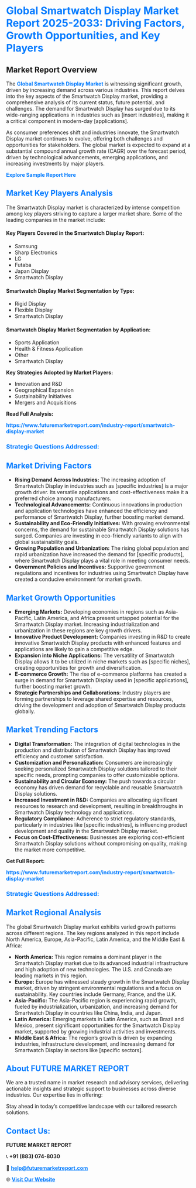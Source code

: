 <h1 style="color: #007BFF;">Global Smartwatch Display Market Report 2025-2033: Driving Factors, Growth Opportunities, and Key Players</h1>

<section id="overview">
<h2>Market Report Overview</h2>
<p>The <a href="https://www.futuremarketreport.com/industry-report/smartwatch-display-market" style="color: #007BFF; text-decoration: none;"><strong>Global Smartwatch Display Market</strong></a> is witnessing significant growth, driven by increasing demand across various industries. This report delves into the key aspects of the Smartwatch Display market, providing a comprehensive analysis of its current status, future potential, and challenges. The demand for Smartwatch Display has surged due to its wide-ranging applications in industries such as [insert industries], making it a critical component in modern-day [applications].</p>
<p>As consumer preferences shift and industries innovate, the Smartwatch Display market continues to evolve, offering both challenges and opportunities for stakeholders. The global market is expected to expand at a substantial compound annual growth rate (CAGR) over the forecast period, driven by technological advancements, emerging applications, and increasing investments by major players.</p>
</section>

<section id="overview">
<p><a href="https://www.futuremarketreport.com/request-sample/reportId=97679" style="color: #007BFF; text-decoration: none;"><strong>Explore Sample Report Here</strong></a></p>
</section>

<section id="key-players">
<h2 style="color: #007BFF;">Market Key Players Analysis</h2>
<p>The Smartwatch Display market is characterized by intense competition among key players striving to capture a larger market share. Some of the leading companies in the market include:</p>
<h4>Key Players Covered in the Smartwatch Display Report:</h4>
<ul><li>Samsung</li><li>Sharp Electronics</li><li>LG</li><li>Futaba</li><li>Japan Display</li><li>Smartwatch Display</li></ul>
<h4>Smartwatch Display Market Segmentation by Type:</h4>
<ul><li>Rigid Display</li><li>Flexible Display</li><li>Smartwatch Display</li></ul>

<h4>Smartwatch Display Market Segmentation by Application:</h4>
<ul><li>Sports Application</li><li>Health &amp; Fitness Application</li><li>Other</li><li>Smartwatch Display</li></ul>
<p><strong>Key Strategies Adopted by Market Players:</strong></p>
<ul>
<li>Innovation and R&D</li>
<li>Geographical Expansion</li>
<li>Sustainability Initiatives</li>
<li>Mergers and Acquisitions</li>
</ul>
</section>

<section>
<p><strong>Read Full Analysis: </strong></p><a href="https://www.futuremarketreport.com/industry-report/smartwatch-display-market" style="color: #007BFF; text-decoration: none;"><strong>https://www.futuremarketreport.com/industry-report/smartwatch-display-market</strong></a>
<h3 style="color: #007BFF;">Strategic Questions Addressed:</h3>
</section>

<section id="driving-factors">
<h2 style="color: #007BFF;">Market Driving Factors</h2>
<ul>
<li><strong>Rising Demand Across Industries:</strong> The increasing adoption of Smartwatch Display in industries such as [specific industries] is a major growth driver. Its versatile applications and cost-effectiveness make it a preferred choice among manufacturers.</li>
<li><strong>Technological Advancements:</strong> Continuous innovations in production and application technologies have enhanced the efficiency and performance of Smartwatch Display, further boosting market demand.</li>
<li><strong>Sustainability and Eco-Friendly Initiatives:</strong> With growing environmental concerns, the demand for sustainable Smartwatch Display solutions has surged. Companies are investing in eco-friendly variants to align with global sustainability goals.</li>
<li><strong>Growing Population and Urbanization:</strong> The rising global population and rapid urbanization have increased the demand for [specific products], where Smartwatch Display plays a vital role in meeting consumer needs.</li>
<li><strong>Government Policies and Incentives:</strong> Supportive government regulations and incentives for industries using Smartwatch Display have created a conducive environment for market growth.</li>
</ul>
</section>

<section id="growth-opportunities">
<h2 style="color: #007BFF;">Market Growth Opportunities</h2>
<ul>
<li><strong>Emerging Markets:</strong> Developing economies in regions such as Asia-Pacific, Latin America, and Africa present untapped potential for the Smartwatch Display market. Increasing industrialization and urbanization in these regions are key growth drivers.</li>
<li><strong>Innovative Product Development:</strong> Companies investing in R&D to create innovative Smartwatch Display products with enhanced features and applications are likely to gain a competitive edge.</li>
<li><strong>Expansion into Niche Applications:</strong> The versatility of Smartwatch Display allows it to be utilized in niche markets such as [specific niches], creating opportunities for growth and diversification.</li>
<li><strong>E-commerce Growth:</strong> The rise of e-commerce platforms has created a surge in demand for Smartwatch Display used in [specific applications], further boosting market growth.</li>
<li><strong>Strategic Partnerships and Collaborations:</strong> Industry players are forming partnerships to leverage shared expertise and resources, driving the development and adoption of Smartwatch Display products globally.</li>
</ul>
</section>

<section id="trending-factors">
<h2 style="color: #007BFF;">Market Trending Factors</h2>
<ul>
<li><strong>Digital Transformation:</strong> The integration of digital technologies in the production and distribution of Smartwatch Display has improved efficiency and customer satisfaction.</li>
<li><strong>Customization and Personalization:</strong> Consumers are increasingly seeking personalized Smartwatch Display solutions tailored to their specific needs, prompting companies to offer customizable options.</li>
<li><strong>Sustainability and Circular Economy:</strong> The push towards a circular economy has driven demand for recyclable and reusable Smartwatch Display solutions.</li>
<li><strong>Increased Investment in R&D:</strong> Companies are allocating significant resources to research and development, resulting in breakthroughs in Smartwatch Display technology and applications.</li>
<li><strong>Regulatory Compliance:</strong> Adherence to strict regulatory standards, particularly in industries like [specific industries], is influencing product development and quality in the Smartwatch Display market.</li>
<li><strong>Focus on Cost-Effectiveness:</strong> Businesses are exploring cost-efficient Smartwatch Display solutions without compromising on quality, making the market more competitive.</li>
</ul>
</section>

<section>
<p><strong>Get Full Report: </strong></p><a href="https://www.futuremarketreport.com/industry-report/smartwatch-display-market" style="color: #007BFF; text-decoration: none;"><strong>https://www.futuremarketreport.com/industry-report/smartwatch-display-market</strong></a>
<h3 style="color: #007BFF;">Strategic Questions Addressed:</h3>
</section>


<section id="regional-analysis">
<h2 style="color: #007BFF;">Market Regional Analysis</h2>
<p>The global Smartwatch Display market exhibits varied growth patterns across different regions. The key regions analyzed in this report include North America, Europe, Asia-Pacific, Latin America, and the Middle East & Africa:</p>
<ul>
<li><strong>North America:</strong> This region remains a dominant player in the Smartwatch Display market due to its advanced industrial infrastructure and high adoption of new technologies. The U.S. and Canada are leading markets in this region.</li>
<li><strong>Europe:</strong> Europe has witnessed steady growth in the Smartwatch Display market, driven by stringent environmental regulations and a focus on sustainability. Key countries include Germany, France, and the U.K.</li>
<li><strong>Asia-Pacific:</strong> The Asia-Pacific region is experiencing rapid growth, fueled by industrialization, urbanization, and increasing demand for Smartwatch Display in countries like China, India, and Japan.</li>
<li><strong>Latin America:</strong> Emerging markets in Latin America, such as Brazil and Mexico, present significant opportunities for the Smartwatch Display market, supported by growing industrial activities and investments.</li>
<li><strong>Middle East & Africa:</strong> The region’s growth is driven by expanding industries, infrastructure development, and increasing demand for Smartwatch Display in sectors like [specific sectors].</li>
</ul>
</section>

<footer>
<h2 style="color: #007BFF;">About FUTURE MARKET REPORT</h2>
<p>We are a trusted name in market research and advisory services, delivering actionable insights and strategic support to businesses across diverse industries. Our expertise lies in offering:</p>

<p>Stay ahead in today’s competitive landscape with our tailored research solutions.</p>

<h2 style="color: #007BFF;">Contact Us:</h2>
<p><strong>FUTURE MARKET REPORT</strong></p>
<p>📞 <strong>+91 (883) 074-8030</strong></p>
<p>📧 <strong><a href="mailto:help@futuremarketreport.com" style="color: #007BFF;">help@futuremarketreport.com</a></strong></p>
<p>🌐 <strong><a href="https://www.futuremarketreport.com/" style="color: #007BFF;">Visit Our Website</a></strong></p>
</footer>